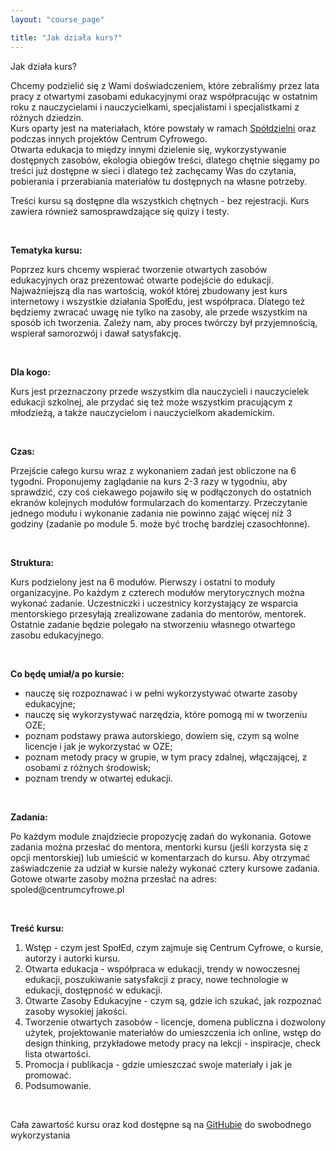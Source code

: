 ```yaml
---
layout: "course_page"

title: "Jak działa kurs?"
---
```


<div class="text-center screen-title">
Jak działa kurs?
</div>


<div class="screen-content">
  <p>Chcemy podzielić się z Wami doświadczeniem, które zebraliśmy przez lata pracy z otwartymi zasobami edukacyjnymi oraz współpracując w ostatnim roku z nauczycielami i nauczycielkami, specjalistami i specjalistkami z różnych dziedzin. <br/>
Kurs oparty jest na materiałach, które powstały w ramach <a class="content-link" target="_blank" href="{{ site.baseurl }}/modules/1. wprowadzenie/spoled/">Spółdzielni</a> oraz podczas innych projektów Centrum Cyfrowego. <br/>
Otwarta edukacja to między innymi dzielenie się, wykorzystywanie dostępnych zasobów, ekologia obiegów treści, dlatego chętnie sięgamy po treści już dostępne w sieci i dlatego też zachęcamy Was do czytania, pobierania i przerabiania materiałów tu dostępnych na własne potrzeby.
</p> 
<p>Treści kursu są dostępne dla wszystkich chętnych - bez rejestracji. Kurs zawiera również samosprawdzające się quizy i testy.</p>
  
  &nbsp;
  
  <p><strong>Tematyka kursu:</strong></p>  
  <p>Poprzez kurs chcemy wspierać tworzenie otwartych zasobów edukacyjnych oraz prezentować otwarte podejście do edukacji. Najważniejszą dla nas wartością, wokół której zbudowany jest kurs internetowy i wszystkie działania SpołEdu, jest współpraca. Dlatego też będziemy zwracać uwagę nie tylko na zasoby, ale przede wszystkim na sposób ich tworzenia. Zależy nam, aby proces twórczy był przyjemnością, wspierał samorozwój i dawał satysfakcję. 
</p>

&nbsp;
  
  <p><strong>Dla kogo:</strong></p>  
  <p>Kurs jest przeznaczony przede wszystkim dla nauczycieli i nauczycielek edukacji szkolnej, ale przydać się też może wszystkim pracującym z młodzieżą, a także nauczycielom i nauczycielkom akademickim.</p>

&nbsp;

<p><strong>Czas:</strong></p>  
  <p>Przejście całego kursu wraz z wykonaniem zadań jest obliczone na 6 tygodni. Proponujemy zaglądanie na kurs 2-3 razy w tygodniu, aby sprawdzić, czy coś ciekawego pojawiło się w podłączonych do ostatnich ekranów kolejnych modułów formularzach do komentarzy. Przeczytanie jednego modułu i wykonanie zadania nie powinno zająć więcej niż 3 godziny (zadanie po module 5. może być trochę bardziej czasochłonne).</p>
  
  &nbsp;
  
  <p><strong>Struktura:</strong></p>  
  <p>Kurs podzielony jest na 6 modułów. Pierwszy i ostatni to moduły organizacyjne. Po każdym z czterech modułów merytorycznych można wykonać zadanie. Uczestniczki i uczestnicy korzystający ze wsparcia mentorskiego przesyłają zrealizowane zadania do mentorów, mentorek. Ostatnie zadanie będzie polegało na stworzeniu własnego otwartego zasobu edukacyjnego.</p>
  
  &nbsp;
  
  <p><strong>Co będę umiał/a po kursie:</strong></p>  
  <p>
  <ul>
    <li class="bullet">nauczę się rozpoznawać i w pełni wykorzystywać otwarte zasoby edukacyjne;</li>
<li class="bullet">nauczę się wykorzystywać narzędzia, które pomogą mi w tworzeniu OZE;</li>
<li class="bullet">poznam podstawy prawa autorskiego, dowiem się, czym są wolne licencje i jak je wykorzystać w OZE;</li>
<li class="bullet">poznam metody pracy w grupie, w tym pracy zdalnej, włączającej, z osobami z różnych środowisk;</li>
<li class="bullet">poznam trendy w otwartej edukacji.</li>
</ul>
</p>
  
  &nbsp;
  
  <p><strong>Zadania:</strong></p>  
  <p>Po każdym module znajdziecie propozycję zadań do wykonania. Gotowe zadania można przesłać do mentora, mentorki kursu (jeśli korzysta się z opcji mentorskiej) lub umieścić w komentarzach do kursu. Aby otrzymać zaświadczenie za udział w kursie należy wykonać cztery kursowe zadania.
Gotowe otwarte zasoby można przesłać na adres: spoled@centrumcyfrowe.pl
</p>
  
  &nbsp;
  
  <p><strong>Treść kursu:</strong></p>  
<p>
<ol>
<li class="number">Wstęp - czym jest SpołEd, czym zajmuje się Centrum Cyfrowe, o kursie, autorzy i autorki kursu.</li>
<li class="number">Otwarta edukacja - współpraca w edukacji, trendy w nowoczesnej edukacji, poszukiwanie satysfakcji z pracy, nowe technologie w edukacji, dostępność w edukacji.</li>
<li class="number">Otwarte Zasoby Edukacyjne - czym są, gdzie ich szukać, jak rozpoznać zasoby wysokiej jakości.</li>
<li class="number">Tworzenie otwartych zasobów - licencje, domena publiczna i dozwolony użytek, projektowanie materiałów do umieszczenia ich online, wstęp do design thinking, przykładowe metody pracy na lekcji - inspiracje, check lista otwartości.</li>
<li class="number">Promocja i publikacja - gdzie umieszczać swoje materiały i jak je promować.</li>
<li class="number">Podsumowanie.</li>
</ol>
</p>
  &nbsp;
  <p>Cała zawartość kursu oraz kod dostępne są na <a class="content-link" target="_blank" href="https://github.com/spoledkurs/spoledkurs.github.io">GitHubie</a> do swobodnego wykorzystania</p>

</div> 

